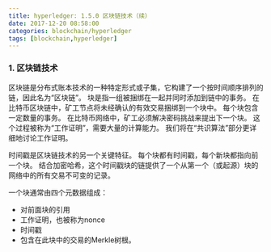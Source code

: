 ```yaml
---
title: hyperledger: 1.5.0 区块链技术（续）
date: 2017-12-20 08:58:00
categories: blockchain/hyperledger
tags: [blockchain,hyperledger]
---
```


### 1. 区块链技术
区块链是分布式账本技术的一种特定形式或子集，它构建了一个按时间顺序排列的链，因此名为“区块链”。 块是指一组被捆绑在一起并同时添加到链中的事务。 在比特币区块链中，矿工节点将未经确认的有效交易捆绑到一个块中。 每个块包含一定数量的事务。 在比特币网络中，矿工必须解决密码挑战来提出下一个块。 这个过程被称为“工作证明”，需要大量的计算能力。 我们将在“共识算法”部分更详细地讨论工作证明。

时间戳是区块链技术的另一个关键特征。 每个块都有时间戳，每个新块都指向前一个块。 结合加密哈希，这个时间戳块的链提供了一个从第一个（或起源）块的网络中的所有交易不可变的记录。

一个块通常由四个元数据组成：

- 对前面块的引用
- 工作证明，也被称为nonce
- 时间戳
- 包含在此块中的交易的Merkle树根。

